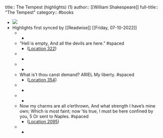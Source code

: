 title:: The Tempest (highlights) (1)
author:: [[William Shakespeare]]
full-title:: "The Tempest"
category:: #books

- ![](https://images-na.ssl-images-amazon.com/images/I/51VwfqmEX5L._SL200_.jpg)
- Highlights first synced by [[Readwise]] [[Friday, 07-10-2022]]
	- -
	- “Hell is empty, And all the devils are here.” #spaced
		- ([Location 322](https://readwise.io/to_kindle?action=open&asin=B073WW5ZP8&location=322))
	- -
	- -
	- What is’t thou canst demand? ARIEL My liberty. #spaced
		- ([Location 354](https://readwise.io/to_kindle?action=open&asin=B073WW5ZP8&location=354))
	- -
	- -
	- Now my charms are all o’erthrown, And what strength I have’s mine own; Which is most faint; now ’tis true, I must be here confined by you, 5 Or sent to Naples. #spaced
		- ([Location 2095](https://readwise.io/to_kindle?action=open&asin=B073WW5ZP8&location=2095))
	- -